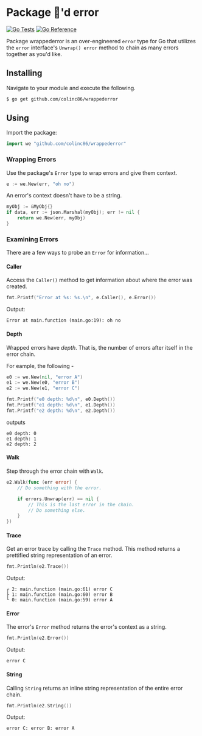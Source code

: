 # Package 🎁'd error

[![Go Tests](https://github.com/colinc86/wrappederror/actions/workflows/go-test.yml/badge.svg?branch=main)](https://github.com/colinc86/wrappederror/actions/workflows/go-test.yml) [![Go Reference](https://pkg.go.dev/badge/github.com/colinc86/wrappederror.svg)](https://pkg.go.dev/github.com/colinc86/wrappederror)

Package wrappederror is an over-engineered `error` type for Go that utilizes the `error` interface's `Unwrap() error` method to chain as many errors together as you'd like.

## Installing

Navigate to your module and execute the following.

```bash
$ go get github.com/colinc86/wrappederror
```

## Using

Import the package:

```go
import we "github.com/colinc86/wrappederror"
```

### Wrapping Errors

Use the package's `Error` type to wrap errors and give them context.

```go
e := we.New(err, "oh no")
```

An error's context doesn't have to be a string.

```go
myObj := &MyObj{}
if data, err := json.Marshal(myObj); err != nil {
	return we.New(err, myObj)
}
```

### Examining Errors

There are a few ways to probe an `Error` for information...

#### Caller

Access the `Caller()` method to get information about where the error was created.

```go
fmt.Printf("Error at %s: %s.\n", e.Caller(), e.Error())
```

Output:

```
Error at main.function (main.go:19): oh no
```

#### Depth

Wrapped errors have _depth_. That is, the number of errors after itself in the error chain.

For eample, the following -

```go
e0 := we.New(nil, "error A")
e1 := we.New(e0, "error B")
e2 := we.New(e1, "error C")

fmt.Printf("e0 depth: %d\n", e0.Depth())
fmt.Printf("e1 depth: %d\n", e1.Depth())
fmt.Printf("e2 depth: %d\n", e2.Depth())
```

outputs

```
e0 depth: 0
e1 depth: 1
e2 depth: 2
```

#### Walk

Step through the error chain with `Walk`.

```go
e2.Walk(func (err error) {
	// Do something with the error.

	if errors.Unwrap(err) == nil {
		// This is the last error in the chain.
		// Do something else.
	}
})
```

#### Trace

Get an error trace by calling the `Trace` method. This method returns a prettified string representation of an error.

```go
fmt.Println(e2.Trace())
```

Output:

```
┌ 2: main.function (main.go:61) error C
├ 1: main.function (main.go:60) error B
└ 0: main.function (main.go:59) error A
```

#### Error

The error's `Error` method returns the error's context as a string.

```go
fmt.Println(e2.Error())
```

Output:

```
error C
```

#### String

Calling `String` returns an inline string representation of the entire error chain.

```go
fmt.Println(e2.String())
```

Output:

```
error C: error B: error A
```
